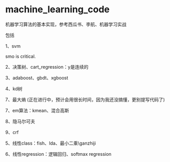 # machine_learning_code

机器学习算法的基本实现，参考西瓜书、李航、机器学习实战

包括

1、svm

smo is critical.

2、决策树、cart_regression：y是连续的

3、adaboost、gbdt、xgboost 

4、kd树

7、最大熵  (正在进行中，预计会用很长时间，因为我还没搞懂，更别提写代码了)

7、em算法：kmean、混合高斯

8、隐马尔可夫

9、crf


5、线性class：fish、lda、最小二乘\ganzhiji

6、线性regression：逻辑回归、softmax regression

